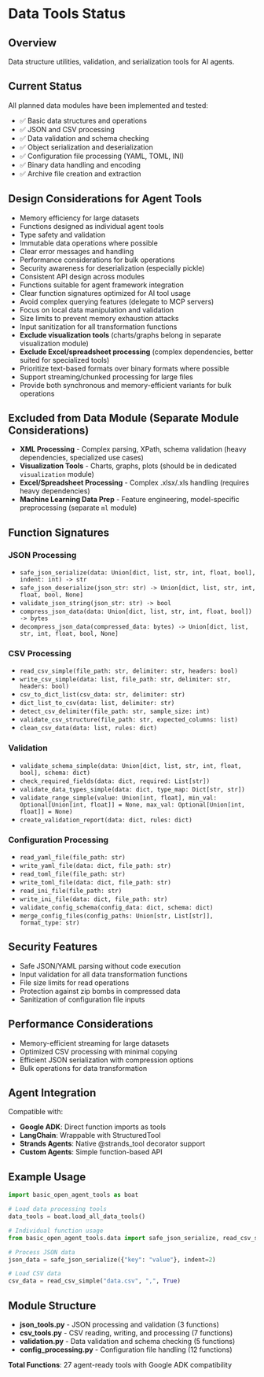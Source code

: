 # Data Tools Status

## Overview
Data structure utilities, validation, and serialization tools for AI agents.

## Current Status
All planned data modules have been implemented and tested:
- ✅ Basic data structures and operations
- ✅ JSON and CSV processing
- ✅ Data validation and schema checking
- ✅ Object serialization and deserialization
- ✅ Configuration file processing (YAML, TOML, INI)
- ✅ Binary data handling and encoding
- ✅ Archive file creation and extraction

## Design Considerations for Agent Tools
- Memory efficiency for large datasets
- Functions designed as individual agent tools
- Type safety and validation
- Immutable data operations where possible
- Clear error messages and handling
- Performance considerations for bulk operations
- Security awareness for deserialization (especially pickle)
- Consistent API design across modules
- Functions suitable for agent framework integration
- Clear function signatures optimized for AI tool usage
- Avoid complex querying features (delegate to MCP servers)
- Focus on local data manipulation and validation
- Size limits to prevent memory exhaustion attacks
- Input sanitization for all transformation functions
- **Exclude visualization tools** (charts/graphs belong in separate visualization module)
- **Exclude Excel/spreadsheet processing** (complex dependencies, better suited for specialized tools)
- Prioritize text-based formats over binary formats where possible
- Support streaming/chunked processing for large files
- Provide both synchronous and memory-efficient variants for bulk operations

## Excluded from Data Module (Separate Module Considerations)
- **XML Processing** - Complex parsing, XPath, schema validation (heavy dependencies, specialized use cases)
- **Visualization Tools** - Charts, graphs, plots (should be in dedicated `visualization` module)
- **Excel/Spreadsheet Processing** - Complex .xlsx/.xls handling (requires heavy dependencies)
- **Machine Learning Data Prep** - Feature engineering, model-specific preprocessing (separate `ml` module)

## Function Signatures

### JSON Processing
- `safe_json_serialize(data: Union[dict, list, str, int, float, bool], indent: int) -> str`
- `safe_json_deserialize(json_str: str) -> Union[dict, list, str, int, float, bool, None]`
- `validate_json_string(json_str: str) -> bool`
- `compress_json_data(data: Union[dict, list, str, int, float, bool]) -> bytes`
- `decompress_json_data(compressed_data: bytes) -> Union[dict, list, str, int, float, bool, None]`

### CSV Processing
- `read_csv_simple(file_path: str, delimiter: str, headers: bool)`
- `write_csv_simple(data: list, file_path: str, delimiter: str, headers: bool)`
- `csv_to_dict_list(csv_data: str, delimiter: str)`
- `dict_list_to_csv(data: list, delimiter: str)`
- `detect_csv_delimiter(file_path: str, sample_size: int)`
- `validate_csv_structure(file_path: str, expected_columns: list)`
- `clean_csv_data(data: list, rules: dict)`


### Validation
- `validate_schema_simple(data: Union[dict, list, str, int, float, bool], schema: dict)`
- `check_required_fields(data: dict, required: List[str])`
- `validate_data_types_simple(data: dict, type_map: Dict[str, str])`
- `validate_range_simple(value: Union[int, float], min_val: Optional[Union[int, float]] = None, max_val: Optional[Union[int, float]] = None)`
- `create_validation_report(data: dict, rules: dict)`

### Configuration Processing
- `read_yaml_file(file_path: str)`
- `write_yaml_file(data: dict, file_path: str)`
- `read_toml_file(file_path: str)`
- `write_toml_file(data: dict, file_path: str)`
- `read_ini_file(file_path: str)`
- `write_ini_file(data: dict, file_path: str)`
- `validate_config_schema(config_data: dict, schema: dict)`
- `merge_config_files(config_paths: Union[str, List[str]], format_type: str)`

## Security Features
- Safe JSON/YAML parsing without code execution
- Input validation for all data transformation functions
- File size limits for read operations
- Protection against zip bombs in compressed data
- Sanitization of configuration file inputs

## Performance Considerations
- Memory-efficient streaming for large datasets
- Optimized CSV processing with minimal copying
- Efficient JSON serialization with compression options
- Bulk operations for data transformation

## Agent Integration
Compatible with:
- **Google ADK**: Direct function imports as tools
- **LangChain**: Wrappable with StructuredTool
- **Strands Agents**: Native @strands_tool decorator support
- **Custom Agents**: Simple function-based API

## Example Usage

```python
import basic_open_agent_tools as boat

# Load data processing tools
data_tools = boat.load_all_data_tools()

# Individual function usage
from basic_open_agent_tools.data import safe_json_serialize, read_csv_simple

# Process JSON data
json_data = safe_json_serialize({"key": "value"}, indent=2)

# Load CSV data
csv_data = read_csv_simple("data.csv", ",", True)
```

## Module Structure
- **json_tools.py** - JSON processing and validation (3 functions)
- **csv_tools.py** - CSV reading, writing, and processing (7 functions) 
- **validation.py** - Data validation and schema checking (5 functions)
- **config_processing.py** - Configuration file handling (12 functions)

**Total Functions**: 27 agent-ready tools with Google ADK compatibility
